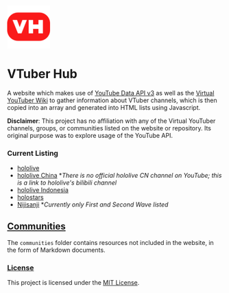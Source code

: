 <img width="100" src="./docs/img/logo.svg">

# VTuber Hub

A website which makes use of [YouTube Data API v3](https://developers.google.com/youtube/v3) as well as the [Virtual YouTuber Wiki](https://virtualyoutuber.fandom.com) to gather information about VTuber channels, which is then copied into an array and generated into HTML lists using Javascript.

**Disclaimer**: This project has no affiliation with any of the Virtual YouTuber channels, groups, or communities listed on the website or repository. Its original purpose was to explore usage of the YouTube API.

### Current Listing

* [hololive](https://www.youtube.com/channel/UCJFZiqLMntJufDCHc6bQixg)
* [hololive China](https://space.bilibili.com/286700005) **There is no official hololive CN channel on YouTube; this is a link to hololive's bilibili channel*
* [hololive Indonesia](https://www.youtube.com/channel/UCfrWoRGlawPQDQxxeIDRP0Q)
* [holostars](https://www.youtube.com/channel/UCWsfcksUUpoEvhia0_ut0bA)
* [Nijisanji](https://www.youtube.com/channel/UCX7YkU9nEeaoZbkVLVajcMg) **Currently only First and Second Wave listed*

## [Communities](communities)

The `communities` folder contains resources not included in the website, in the form of Markdown documents.

### [License](LICENSE)

This project is licensed under the [MIT License](https://choosealicense.com/licenses/mit/).
